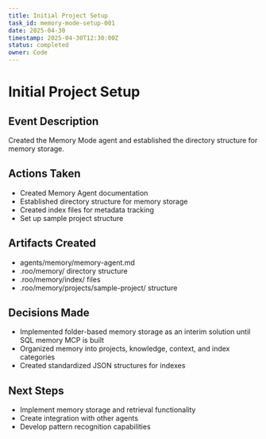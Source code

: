 ```yaml
---
title: Initial Project Setup
task_id: memory-mode-setup-001
date: 2025-04-30
timestamp: 2025-04-30T12:30:00Z
status: completed
owner: Code
---
```


# Initial Project Setup

## Event Description
Created the Memory Mode agent and established the directory structure for memory storage.

## Actions Taken
- Created Memory Agent documentation
- Established directory structure for memory storage
- Created index files for metadata tracking
- Set up sample project structure

## Artifacts Created
- agents/memory/memory-agent.md
- .roo/memory/ directory structure
- .roo/memory/index/ files
- .roo/memory/projects/sample-project/ structure

## Decisions Made
- Implemented folder-based memory storage as an interim solution until SQL memory MCP is built
- Organized memory into projects, knowledge, context, and index categories
- Created standardized JSON structures for indexes

## Next Steps
- Implement memory storage and retrieval functionality
- Create integration with other agents
- Develop pattern recognition capabilities